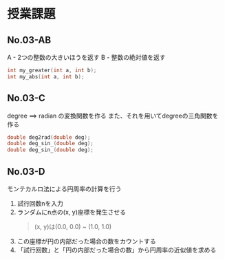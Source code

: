 # 授業課題
## No.03-AB

A - 2つの整数の大きいほうを返す
B - 整数の絶対値を返す

```c
int my_greater(int a, int b);
int my_abs(int a, int b);
```

## No.03-C
degree ==> radian の変換関数を作る
また、それを用いてdegreeの三角関数を作る
```c
double deg2rad(double deg);
double deg_sin_(double deg);
double deg_sin_(double deg);
```

## No.03-D
モンテカルロ法による円周率の計算を行う
1. 試行回数nを入力
2. ランダムにn点の(x, y)座標を発生させる
    > (x, y)は(0.0, 0.0) ~ (1.0, 1.0)
3. この座標が円の内部だった場合の数をカウントする
4. 「試行回数」と「円の内部だった場合の数」から円周率の近似値を求める
